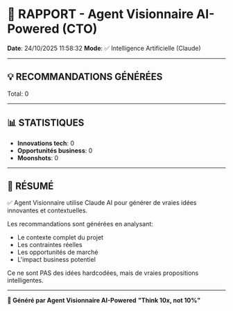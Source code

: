 # 🚀 RAPPORT - Agent Visionnaire AI-Powered (CTO)

**Date**: 24/10/2025 11:58:32
**Mode**: ✅ Intelligence Artificielle (Claude)

---

## 💡 RECOMMANDATIONS GÉNÉRÉES

Total: 0



---

## 📊 STATISTIQUES

- **Innovations tech**: 0
- **Opportunités business**: 0
- **Moonshots**: 0

---

## 🎯 RÉSUMÉ

✅ Agent Visionnaire utilise Claude AI pour générer de vraies idées innovantes et contextuelles.

Les recommandations sont générées en analysant:
- Le contexte complet du projet
- Les contraintes réelles
- Les opportunités de marché
- L'impact business potentiel

Ce ne sont PAS des idées hardcodées, mais de vraies propositions intelligentes.

---

**🚀 Généré par Agent Visionnaire AI-Powered**
**"Think 10x, not 10%"**
